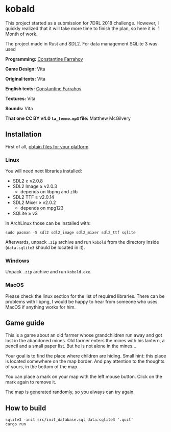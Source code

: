 # kobald
This project started as a submission for 7DRL 2018 challenge. However, I quickly realized that it will take more time to finish the plan, so here it is. 1 Month of work.

The project made in Rust and SDL2. For data management SQLite 3 was used

**Programming:** [Constantine Farrahov](https://github.com/sullome)

**Game Design:** Vita

**Original texts:** Vita

**English texts:** [Constantine Farrahov](https://github.com/sullome)

**Textures:** Vita

**Sounds:** Vita

**That one CC BY v4.0 `la_femme.mp3` file:** Matthew McGilvery

## Installation
First of all, [obtain files for your platform](https://github.com/sullome/kobald/releases/tag/v1.0.0).
### Linux
You will need next libraries installed:
* SDL2 ≥ v2.0.8
* SDL2 Image ≥ v2.0.3
    * depends on libpng and zlib
* SDL2 TTF ≥ v2.0.14
* SDL2 Mixer ≥ v2.0.2
    * depends on mpg123
* SQLite ≥ v3

In ArchLinux those can be installed with:
```
sudo pacman -S sdl2 sdl2_image sdl2_mixer sdl2_ttf sqlite
```

Afterwards, unpack `.zip` archive and run `kobold` from the directory inside (`data.sqlite3` should be located in it).

### Windows
Unpack `.zip` archive and run `kobold.exe`.

### MacOS
Please check the linux section for the list of required libraries.
There can be problems with libpng, I would be happy to hear from someone who uses MacOS if anything works for him.

## Game guide
This is a game about an old farmer whose grandchildren run away and got lost in the abandoned mines. Old farmer enters the mines with his lantern, a pencil and a small paper list. But he is not alone in the mines…

Your goal is to find the place where children are hiding. Small hint: this place is located somewhere on the map border. And pay attention to the thoughts of yours, in the bottom of the map.

You can place a mark on your map with the left mouse button. Click on the mark again to remove it.

The map is generated randomly, so you always can try again.

## How to build
```
sqlite3 -init src/init_database.sql data.sqlite3 '.quit'
cargo run
```
